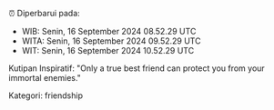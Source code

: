 ⏰ Diperbarui pada:
- WIB: Senin, 16 September 2024 08.52.29 UTC
- WITA: Senin, 16 September 2024 09.52.29 UTC
- WIT: Senin, 16 September 2024 10.52.29 UTC

Kutipan Inspiratif:
"Only a true best friend can protect you from your immortal enemies."


Kategori: friendship

